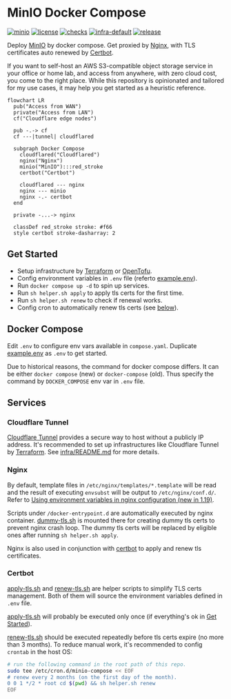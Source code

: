 # MinIO Docker Compose

[![minio](https://img.shields.io/badge/MinIO-C72E49?logo=minio&logoColor=white)](https://min.io/)
[![license](https://img.shields.io/github/license/whisperpine/minio-compose)](https://github.com/whisperpine/minio-compose/blob/main/LICENSE)
[![checks](https://img.shields.io/github/actions/workflow/status/whisperpine/minio-compose/checks.yml?logo=github&label=checks)](https://github.com/whisperpine/minio-compose/actions/workflows/checks.yml)
[![infra-default](https://img.shields.io/github/deployments/whisperpine/minio-compose/infra-default?logo=github&label=infra-default)](https://github.com/whisperpine/minio-compose/deployments/infra-default)
[![release](https://img.shields.io/github/v/release/whisperpine/minio-compose?logo=github)](https://github.com/whisperpine/minio-compose/releases)

Deploy [MinIO](https://min.io/) by docker compose.
Get proxied by [Nginx](https://github.com/nginx/nginx),
with TLS certificates auto renewed by [Certbot](https://github.com/certbot/certbot).

If you want to self-host an AWS S3-compatible object storage service in your
office or home lab, and access from anywhere, with zero cloud cost, you come to
the right place. While this repository is opinionated and tailored for my use
cases, it may help you get started as a heuristic reference.

```mermaid
flowchart LR
  pub("Access from WAN")
  private("Access from LAN")
  cf("Cloudflare edge nodes")

  pub -.-> cf
  cf ---|tunnel| cloudflared

  subgraph Docker Compose
    cloudflared("Cloudflared")
    nginx("Nginx")
    minio("MinIO"):::red_stroke
    certbot("Certbot")

    cloudflared --- nginx
    nginx --- minio
    nginx -.- certbot
  end

  private -...-> nginx

  classDef red_stroke stroke: #f66
  style certbot stroke-dasharray: 2
```

## Get Started

- Setup infrastructure by [Terraform](https://github.com/hashicorp/terraform)
  or [OpenTofu](https://github.com/opentofu/opentofu).
- Config environment variables in `.env` file (referto [example.env](./example.env)).
- Run `docker compose up -d` to spin up services.
- Run `sh helper.sh apply` to apply tls certs for the first time.
- Run `sh helper.sh renew` to check if renewal works.
- Config cron to automatically renew tls certs (see [below](#certbot)).

## Docker Compose

Edit `.env` to configure env vars available in `compose.yaml`.
Duplicate [example.env](./example.env) as `.env` to get started.

Due to historical reasons, the command for docker compose differs.
It can be either `docker compose` (new) or `docker-compose` (old).
Thus specify the command by `DOCKER_COMPOSE` env var in `.env` file.

## Services

### Cloudflare Tunnel

[Cloudflare Tunnel](https://developers.cloudflare.com/cloudflare-one/connections/connect-networks/)
provides a secure way to host without a publicly IP address.
It's recommended to set up infrastructures like Cloudflare Tunnel by [Terraform](https://www.terraform.io/).
See [infra/README.md](./infra/README.md) for more details.

### Nginx

By default, template files in `/etc/nginx/templates/*.template` will be read
and the result of executing `envsubst` will be output to `/etc/nginx/conf.d/`.
Refer to [Using environment variables in nginx configuration (new in 1.19)](https://hub.docker.com/_/nginx#:~:text=Using%20environment%20variables%20in%20nginx%20configuration%20(new%20in%201.19)).

Scripts under `/docker-entrypoint.d` are automatically executed by nginx
container. [dummy-tls.sh](./scripts/dummy-tls.sh) is mounted there for creating
dummy tls certs to prevent nginx crash loop. The dummy tls certs will be
replaced by eligible ones after running `sh helper.sh apply`.

Nginx is also used in conjunction with [certbot](#certbot)
to apply and renew tls certificates.

### Certbot

[apply-tls.sh](./scripts/apply-tls.sh) and [renew-tls.sh](./scripts/renew-tls.sh)
are helper scripts to simplify TLS certs management.
Both of them will source the environment variables defined in `.env` file.

[apply-tls.sh](./scripts/apply-tls.sh) will probably be executed only once
(if everything's ok in [Get Started](#get-started)).

[renew-tls.sh](./scripts/renew-tls.sh) should be executed repeatedly before tls
certs expire (no more than 3 months). To reduce manual work, it's recommended to
config `crontab` in the host OS:

```sh
# run the following command in the root path of this repo.
sudo tee /etc/cron.d/minio-compose << EOF
# renew every 2 months (on the first day of the month).
0 0 1 */2 * root cd $(pwd) && sh helper.sh renew
EOF
```
